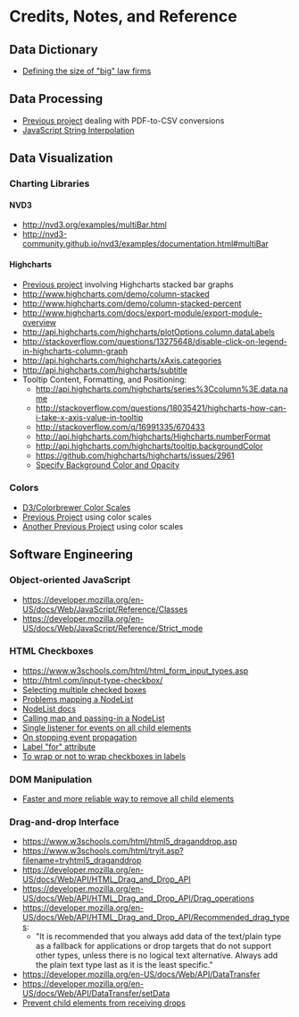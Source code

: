 # Credits, Notes, and Reference

## Data Dictionary

  + [Defining the size of "big" law firms](http://www.top-law-schools.com/introduction-to-biglaw.html)

## Data Processing

  + [Previous project](https://github.com/dwillis/state_legislatures/) dealing with PDF-to-CSV conversions
  + [JavaScript String Interpolation](http://stackoverflow.com/questions/1408289/how-can-i-do-string-interpolation-in-javascript)

## Data Visualization

### Charting Libraries

#### NVD3

  + http://nvd3.org/examples/multiBar.html
  + http://nvd3-community.github.io/nvd3/examples/documentation.html#multiBar

#### Highcharts

  + [Previous project](https://github.com/data-creative/us-gov-greenhouse-gas-emissions/blob/master/emissions.html) involving Highcharts stacked bar graphs
  + http://www.highcharts.com/demo/column-stacked
  + http://www.highcharts.com/demo/column-stacked-percent
  + http://www.highcharts.com/docs/export-module/export-module-overview
  + http://api.highcharts.com/highcharts/plotOptions.column.dataLabels
  + http://stackoverflow.com/questions/13275648/disable-click-on-legend-in-highcharts-column-graph
  + http://api.highcharts.com/highcharts/xAxis.categories
  + http://api.highcharts.com/highcharts/subtitle
  + Tooltip Content, Formatting, and Positioning:
    + http://api.highcharts.com/highcharts/series%3Ccolumn%3E.data.name
    + http://stackoverflow.com/questions/18035421/highcharts-how-can-i-take-x-axis-value-in-tooltip
    + http://stackoverflow.com/q/16991335/670433
    + http://api.highcharts.com/highcharts/Highcharts.numberFormat
    + http://api.highcharts.com/highcharts/tooltip.backgroundColor
    + https://github.com/highcharts/highcharts/issues/2961
    + [Specify Background Color and Opacity](http://jsfiddle.net/highcharts/9vrYL/)

### Colors

  + [D3/Colorbrewer Color Scales](https://bl.ocks.org/mbostock/5577023)
  + [Previous Project](https://github.com/data-creative/us-income-and-affordability/blob/master/index.html) using color scales
  + [Another Previous Project](https://github.com/data-creative/us-state-legislature-compositions/blob/master/index.html) using color scales

## Software Engineering

### Object-oriented JavaScript

  + https://developer.mozilla.org/en-US/docs/Web/JavaScript/Reference/Classes
  + https://developer.mozilla.org/en-US/docs/Web/JavaScript/Reference/Strict_mode

### HTML Checkboxes

  + https://www.w3schools.com/html/html_form_input_types.asp
  + http://html.com/input-type-checkbox/
  + [Selecting multiple checked boxes](http://stackoverflow.com/questions/20068487/getting-multiple-selected-checkbox-values-in-a-string-in-javascript-and-php)
  + [Problems mapping a NodeList](http://stackoverflow.com/questions/13433799/why-doesnt-nodelist-have-foreach)
  + [NodeList docs](https://developer.mozilla.org/en-US/docs/Web/API/NodeList)
  + [Calling map and passing-in a NodeList](https://tiffanybbrown.com/2012/10/16/iterating-and-applying-functions-to-nodelists-with-map-and-foreach/)
  + [Single listener for events on all child elements](https://www.kirupa.com/html5/handling_events_for_many_elements.htm)
  + [On stopping event propagation](https://css-tricks.com/dangers-stopping-event-propagation/)
  + [Label "for" attribute](https://www.w3schools.com/tags/att_label_for.asp)
  + [To wrap or not to wrap checkboxes in labels](http://stackoverflow.com/questions/11992026/is-it-better-to-wrap-the-label-tag-around-a-form-item-or-use-the-for-attribute)

### DOM Manipulation

  + [Faster and more reliable way to remove all child elements](http://stackoverflow.com/a/3955238/670433)

### Drag-and-drop Interface

  + https://www.w3schools.com/html/html5_draganddrop.asp
  + https://www.w3schools.com/html/tryit.asp?filename=tryhtml5_draganddrop
  + https://developer.mozilla.org/en-US/docs/Web/API/HTML_Drag_and_Drop_API
  + https://developer.mozilla.org/en-US/docs/Web/API/HTML_Drag_and_Drop_API/Drag_operations
  + https://developer.mozilla.org/en-US/docs/Web/API/HTML_Drag_and_Drop_API/Recommended_drag_types:
    + "It is recommended that you always add data of the text/plain type as a fallback for applications or drop targets that do not support other types, unless there is no logical text alternative. Always add the plain text type last as it is the least specific."
  + https://developer.mozilla.org/en-US/docs/Web/API/DataTransfer
  + https://developer.mozilla.org/en-US/docs/Web/API/DataTransfer/setData
  + [Prevent child elements from receiving drops](http://stackoverflow.com/a/28203782/670433)
